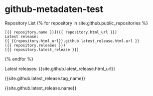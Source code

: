 # github-metadaten-test

Repository List
{% for repository in site.github.public_repositories %}

    [{{ repository.name }}]({{ repository.html_url }})
    Latest release:
    {{ {{repository.html_url}}.github.latest_release.html.url }}
    ({{ repository.releases }})
    [{{ repository.latest_release }}]


{% endfor %}


Latest releases:
{{site.github.latest_release.html_url}} 

{{site.github.latest_release.tag_name}}

{{site.github.latest_release.name}}
